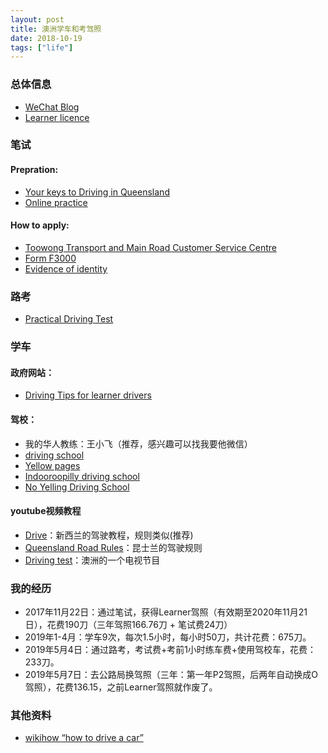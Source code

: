 ```yaml
---
layout: post
title: 澳洲学车和考驾照
date: 2018-10-19
tags: ["life"]
---
```


### 总体信息

- [WeChat Blog](https://mp.weixin.qq.com/s/YAyAKtjlP0mR2kBDDzDFqw)
- [Learner licence](https://www.qld.gov.au/transport/licensing/driver-licensing/applying/learner)

### 笔试

#### Prepration:

- [Your keys to Driving in Queensland](https://publications.qld.gov.au/dataset/your-keys-to-driving-in-queensland)
- [Online practice](https://www.service.transport.qld.gov.au/practiceroadrulestest/public/Welcome.xhtml?dswid=8558)

#### How to apply:

- [Toowong Transport and Main Road Customer Service Centre](https://www.qld.gov.au/transport/contacts/centres/view?title=Toowong%20Transport%20and%20Main%20Roads%20Customer%20Service%20Centre)
- [Form F3000](https://www.support.transport.qld.gov.au/qt/formsdat.nsf/forms/QF3000/$file/F3000_CFD.pdf)
- [Evidence of identity](https://www.qld.gov.au/transport/licensing/driver-licensing/identity)

### 路考

- [Practical Driving Test](https://www.qld.gov.au/transport/licensing/getting/tests#practical)



### 学车

#### 政府网站：

- [Driving Tips for learner drivers](https://www.qld.gov.au/transport/licensing/getting/education/learner)

#### 驾校：
- 我的华人教练：王小飞（推荐，感兴趣可以找我要他微信）
- [driving school](https://www.qld.gov.au/transport/licensing/getting/schools)
- [Yellow pages](https://www.yellowpages.com.au/search/listings?clue=Driving+Lessons+%26+Schools&locationClue=4067&lat=&lon=)
- [Indooroopilly driving school](http://www.indooroopillydrivingschool.com.au/faq.html)
- [No Yelling Driving School](https://www.noyelling.com.au/)

#### youtube视频教程

- [Drive](https://www.youtube.com/user/PracticeNZ/playlists)：新西兰的驾驶教程，规则类似(推荐)
- [Queensland Road Rules](https://www.youtube.com/playlist?list=PL4832D27DC53CA213)：昆士兰的驾驶规则
- [Driving test](https://www.youtube.com/playlist?list=PLG-hRflGnyxT3kYGDEBKQVRJ-VBlz0lxq)：澳洲的一个电视节目

### 我的经历

- 2017年11月22日：通过笔试，获得Learner驾照（有效期至2020年11月21日），花费190刀（三年驾照166.76刀 + 笔试费24刀）
- 2019年1-4月：学车9次，每次1.5小时，每小时50刀，共计花费：675刀。
- 2019年5月4日：通过路考，考试费+考前1小时练车费+使用驾校车，花费：233刀。
- 2019年5月7日：去公路局换驾照（三年：第一年P2驾照，后两年自动换成O驾照），花费136.15，之前Learner驾照就作废了。

### 其他资料

- [wikihow “how to drive a car”](https://www.wikihow.com/Drive-a-Car)

